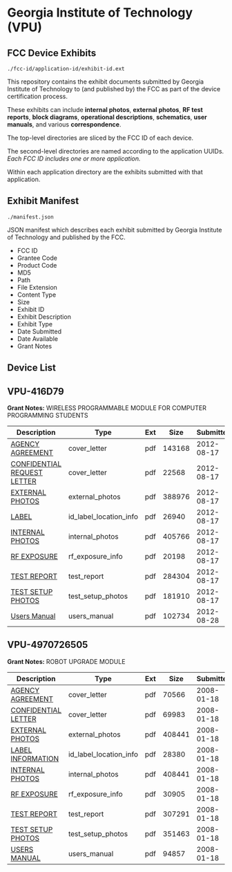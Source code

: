 # Georgia Institute of Technology (VPU)
## FCC Device Exhibits

```
./fcc-id/application-id/exhibit-id.ext
```

This repository contains the exhibit documents submitted by Georgia Institute of Technology to (and published by) the FCC as part of the device certification process.

These exhibits can include **internal photos**, **external photos**, **RF test reports**, **block diagrams**, **operational descriptions**, **schematics**, **user manuals**, and various **correspondence**.

The top-level directories are sliced by the FCC ID of each device.

The second-level directories are named according to the application UUIDs. *Each FCC ID includes one or more application.*

Within each application directory are the exhibits submitted with that application. 

## Exhibit Manifest

```
./manifest.json
```

JSON manifest which describes each exhibit submitted by Georgia Institute of Technology and published by the FCC.

- FCC ID
- Grantee Code
- Product Code
- MD5
- Path
- File Extension
- Content Type
- Size
- Exhibit ID
- Exhibit Description
- Exhibit Type
- Date Submitted
- Date Available
- Grant Notes

## Device List
## VPU-416D79
**Grant Notes:** WIRELESS PROGRAMMABLE MODULE FOR COMPUTER PROGRAMMING STUDENTS

| Description | Type | Ext | Size | Submitted | Available |
| ----------- | ---- | --- | ---- | --------- | --------- |
| [AGENCY AGREEMENT](VPU-416D79/62fd1fea15cebbc2e5a30b7b9ccc4676/1769342.pdf) | cover_letter | pdf | 143168 | 2012-08-17 | 2012-08-17 |
| [CONFIDENTIAL REQUEST LETTER](VPU-416D79/62fd1fea15cebbc2e5a30b7b9ccc4676/1769344.pdf) | cover_letter | pdf | 22568 | 2012-08-17 | 2012-08-17 |
| [EXTERNAL PHOTOS](VPU-416D79/62fd1fea15cebbc2e5a30b7b9ccc4676/1769345.pdf) | external_photos | pdf | 388976 | 2012-08-17 | 2012-08-17 |
| [LABEL](VPU-416D79/62fd1fea15cebbc2e5a30b7b9ccc4676/1769350.pdf) | id_label_location_info | pdf | 26940 | 2012-08-17 | 2012-08-17 |
| [INTERNAL PHOTOS](VPU-416D79/62fd1fea15cebbc2e5a30b7b9ccc4676/1769346.pdf) | internal_photos | pdf | 405766 | 2012-08-17 | 2012-08-17 |
| [RF EXPOSURE](VPU-416D79/62fd1fea15cebbc2e5a30b7b9ccc4676/1769347.pdf) | rf_exposure_info | pdf | 20198 | 2012-08-17 | 2012-08-17 |
| [TEST REPORT](VPU-416D79/62fd1fea15cebbc2e5a30b7b9ccc4676/1769343.pdf) | test_report | pdf | 284304 | 2012-08-17 | 2012-08-17 |
| [TEST SETUP PHOTOS](VPU-416D79/62fd1fea15cebbc2e5a30b7b9ccc4676/1769348.pdf) | test_setup_photos | pdf | 181910 | 2012-08-17 | 2012-08-17 |
| [Users Manual](VPU-416D79/62fd1fea15cebbc2e5a30b7b9ccc4676/1776625.pdf) | users_manual | pdf | 102734 | 2012-08-28 | 2012-08-17 |
## VPU-4970726505
**Grant Notes:** ROBOT UPGRADE MODULE

| Description | Type | Ext | Size | Submitted | Available |
| ----------- | ---- | --- | ---- | --------- | --------- |
| [AGENCY AGREEMENT](VPU-4970726505/f7f9ba5322e76f8033fbafb57991735e/891185.pdf) | cover_letter | pdf | 70566 | 2008-01-18 | 2008-01-18 |
| [CONFIDENTIAL LETTER](VPU-4970726505/f7f9ba5322e76f8033fbafb57991735e/891186.pdf) | cover_letter | pdf | 69983 | 2008-01-18 | 2008-01-18 |
| [EXTERNAL PHOTOS](VPU-4970726505/f7f9ba5322e76f8033fbafb57991735e/891188.pdf) | external_photos | pdf | 408441 | 2008-01-18 | 2008-01-18 |
| [LABEL INFORMATION](VPU-4970726505/f7f9ba5322e76f8033fbafb57991735e/891189.pdf) | id_label_location_info | pdf | 28380 | 2008-01-18 | 2008-01-18 |
| [INTERNAL PHOTOS](VPU-4970726505/f7f9ba5322e76f8033fbafb57991735e/891188.pdf) | internal_photos | pdf | 408441 | 2008-01-18 | 2008-01-18 |
| [RF EXPOSURE](VPU-4970726505/f7f9ba5322e76f8033fbafb57991735e/891190.pdf) | rf_exposure_info | pdf | 30905 | 2008-01-18 | 2008-01-18 |
| [TEST REPORT](VPU-4970726505/f7f9ba5322e76f8033fbafb57991735e/891191.pdf) | test_report | pdf | 307291 | 2008-01-18 | 2008-01-18 |
| [TEST SETUP PHOTOS](VPU-4970726505/f7f9ba5322e76f8033fbafb57991735e/891192.pdf) | test_setup_photos | pdf | 351463 | 2008-01-18 | 2008-01-18 |
| [USERS MANUAL](VPU-4970726505/f7f9ba5322e76f8033fbafb57991735e/891187.pdf) | users_manual | pdf | 94857 | 2008-01-18 | 2008-01-18 |
